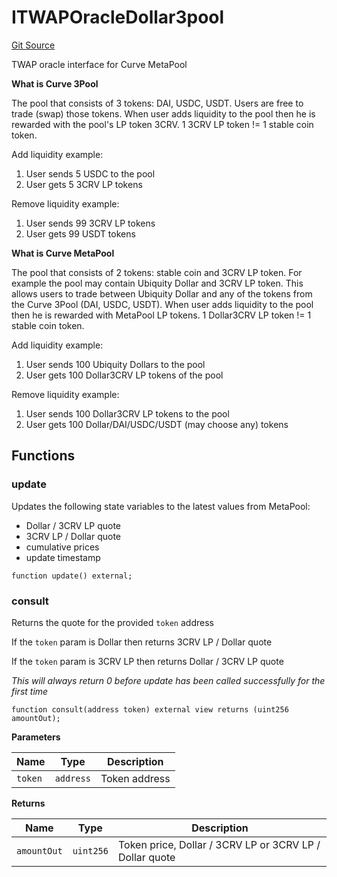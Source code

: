 # ITWAPOracleDollar3pool
[Git Source](https://github.com/ubiquity/ubiquity-dollar/blob/7de99efbd24b43cb89b03b0f63c9241a23e6a660/src/dollar/interfaces/ITWAPOracleDollar3pool.sol)

TWAP oracle interface for Curve MetaPool

**What is Curve 3Pool**

The pool that consists of 3 tokens: DAI, USDC, USDT.
Users are free to trade (swap) those tokens. When user adds liquidity
to the pool then he is rewarded with the pool's LP token 3CRV.
1 3CRV LP token != 1 stable coin token.

Add liquidity example:
1. User sends 5 USDC to the pool
2. User gets 5 3CRV LP tokens

Remove liquidity example:
1. User sends 99 3CRV LP tokens
2. User gets 99 USDT tokens

**What is Curve MetaPool**

The pool that consists of 2 tokens: stable coin and 3CRV LP token.
For example the pool may contain Ubiquity Dollar and 3CRV LP token.
This allows users to trade between Ubiquity Dollar and any of the tokens
from the Curve 3Pool (DAI, USDC, USDT). When user adds liquidity to the pool
then he is rewarded with MetaPool LP tokens. 1 Dollar3CRV LP token != 1 stable coin token.

Add liquidity example:
1. User sends 100 Ubiquity Dollars to the pool
2. User gets 100 Dollar3CRV LP tokens of the pool

Remove liquidity example:
1. User sends 100 Dollar3CRV LP tokens to the pool
2. User gets 100 Dollar/DAI/USDC/USDT (may choose any) tokens


## Functions
### update

Updates the following state variables to the latest values from MetaPool:
- Dollar / 3CRV LP quote
- 3CRV LP / Dollar quote
- cumulative prices
- update timestamp


```solidity
function update() external;
```

### consult

Returns the quote for the provided `token` address

If the `token` param is Dollar then returns 3CRV LP / Dollar quote

If the `token` param is 3CRV LP then returns Dollar / 3CRV LP quote

*This will always return 0 before update has been called successfully for the first time*


```solidity
function consult(address token) external view returns (uint256 amountOut);
```
**Parameters**

|Name|Type|Description|
|----|----|-----------|
|`token`|`address`|Token address|

**Returns**

|Name|Type|Description|
|----|----|-----------|
|`amountOut`|`uint256`|Token price, Dollar / 3CRV LP or 3CRV LP / Dollar quote|


